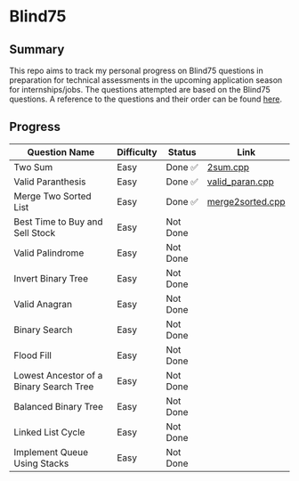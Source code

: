 # Blind75

## Summary

This repo aims to track my personal progress on Blind75 questions in preparation for technical assessments in the upcoming application season for internships/jobs. The questions attempted are based on the Blind75 questions. A reference to the questions and their order can be found [here](https://www.techinterviewhandbook.org/grind75).

## Progress

| Question Name                           | Difficulty | Status   | Link                                                                                            |
| --------------------------------------- | ---------- | -------- | ----------------------------------------------------------------------------------------------- |
| Two Sum                                 | Easy       | Done ✅  | [2sum.cpp](https://github.com/irving11119/Blind75/blob/main/solutions/2sum.cpp)                 |
| Valid Paranthesis                       | Easy       | Done ✅  | [valid_paran.cpp](https://github.com/irving11119/Blind75/blob/main/solutions/valid_paran.cpp)   |
| Merge Two Sorted List                   | Easy       | Done ✅  | [merge2sorted.cpp](https://github.com/irving11119/Blind75/blob/main/solutions/merge2sorted.cpp) |
| Best Time to Buy and Sell Stock         | Easy       | Not Done |                                                                                                 |
| Valid Palindrome                        | Easy       | Not Done |                                                                                                 |
| Invert Binary Tree                      | Easy       | Not Done |                                                                                                 |
| Valid Anagran                           | Easy       | Not Done |                                                                                                 |
| Binary Search                           | Easy       | Not Done |                                                                                                 |
| Flood Fill                              | Easy       | Not Done |                                                                                                 |
| Lowest Ancestor of a Binary Search Tree | Easy       | Not Done |                                                                                                 |
| Balanced Binary Tree                    | Easy       | Not Done |                                                                                                 |
| Linked List Cycle                       | Easy       | Not Done |                                                                                                 |
| Implement Queue Using Stacks            | Easy       | Not Done |                                                                                                 |
